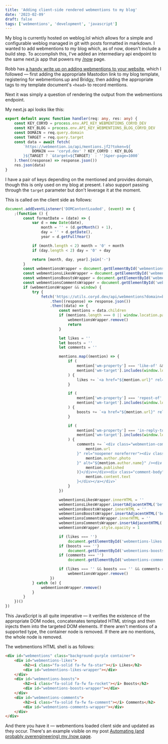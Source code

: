 ```yaml
---
title: 'Adding client-side rendered webmentions to my blog'
date: '2023-02-09'
draft: false
tags: ['webmentions', 'development', 'javascript']
---
```


My blog is currently hosted on weblog.lol which allows for a simple and configurable weblog managed in git with posts formatted in markdown. I wanted to add webmentions to my blog which, as of now, doesn't include a build step. To accomplish this, I've added an intermediary api endpoint to the same next.js app that powers my [/now](https://coryd.dev/now) page.<!-- excerpt -->

Robb has [a handy write up on adding webmentions to your website](https://rknight.me/adding-webmentions-to-your-site/), which I followed — first adding the appropriate Mastodon link to my blog template, registering for webmentions.up and Bridgy, then adding the appropriate tags to my template document's `<head>` to record mentions.

Next it was simply a question of rendering the output from the webmentions endpoint.

My next.js api looks like this:

```typescript
export default async function handler(req: any, res: any) {
    const KEY_CORYD = process.env.API_KEY_WEBMENTIONS_CORYD_DEV
    const KEY_BLOG = process.env.API_KEY_WEBMENTIONS_BLOG_CORYD_DEV
    const DOMAIN = req.query.domain
    const TARGET = req.query.target
    const data = await fetch(
        `https://webmention.io/api/mentions.jf2?token=${
            DOMAIN === 'coryd.dev' ? KEY_CORYD : KEY_BLOG
        }${TARGET ? `&target=${TARGET}` : ''}&per-page=1000`
    ).then((response) => response.json())
    res.json(data)
}
```

I have a pair of keys depending on the mentioned and provides domain, though this is only used on my blog at present. I also support passing through the `target` parameter but don't leverage it at the moment.

This is called on the client side as follows:

```javascript
document.addEventListener('DOMContentLoaded', (event) => {
    ;(function () {
        const formatDate = (date) => {
            var d = new Date(date),
                month = '' + (d.getMonth() + 1),
                day = '' + d.getDate(),
                year = d.getFullYear()

            if (month.length < 2) month = '0' + month
            if (day.length < 2) day = '0' + day

            return [month, day, year].join('-')
        }
        const webmentionsWrapper = document.getElementById('webmentions')
        const webmentionsLikesWrapper = document.getElementById('webmentions-likes-wrapper')
        const webmentionsBoostsWrapper = document.getElementById('webmentions-boosts-wrapper')
        const webmentionsCommentsWrapper = document.getElementById('webmentions-comments-wrapper')
        if (webmentionsWrapper && window) {
            try {
                fetch('https://utils.coryd.dev/api/webmentions?domain=blog.coryd.dev')
                    .then((response) => response.json())
                    .then((data) => {
                        const mentions = data.children
                        if (mentions.length === 0 || window.location.pathname === '/') {
                            webmentionsWrapper.remove()
                            return
                        }

                        let likes = ''
                        let boosts = ''
                        let comments = ''

                        mentions.map((mention) => {
                            if (
                                mention['wm-property'] === 'like-of' &&
                                mention['wm-target'].includes(window.location.href)
                            ) {
                                likes += `<a href="${mention.url}" rel="noopener noreferrer"><img class="avatar" src="${mention.author.photo}" alt="${mention.author.name}" /></a>`
                            }

                            if (
                                mention['wm-property'] === 'repost-of' &&
                                mention['wm-target'].includes(window.location.href)
                            ) {
                                boosts += `<a href="${mention.url}" rel="noopener noreferrer"><img class="avatar" src="${mention.author.photo}" alt="${mention.author.name}" /></a>`
                            }

                            if (
                                mention['wm-property'] === 'in-reply-to' &&
                                mention['wm-target'].includes(window.location.href)
                            ) {
                                comments += `<div class="webmention-comment"><a href="${
                                    mention.url
                                }" rel="noopener noreferrer"><div class="webmention-comment-top"><img class="avatar" src="${
                                    mention.author.photo
                                }" alt="${mention.author.name}" /><div class="time">${formatDate(
                                    mention.published
                                )}</div></div><div class="comment-body">${
                                    mention.content.text
                                }</div></a></div>`
                            }
                        })

                        webmentionsLikesWrapper.innerHTML = ''
                        webmentionsLikesWrapper.insertAdjacentHTML('beforeEnd', likes)
                        webmentionsBoostsWrapper.innerHTML = ''
                        webmentionsBoostsWrapper.insertAdjacentHTML('beforeEnd', boosts)
                        webmentionsCommentsWrapper.innerHTML = ''
                        webmentionsCommentsWrapper.insertAdjacentHTML('beforeEnd', comments)
                        webmentionsWrapper.style.opacity = 1

                        if (likes === '')
                            document.getElementById('webmentions-likes').innerHTML === ''
                        if (boosts === '')
                            document.getElementById('webmentions-boosts').innerHTML === ''
                        if (comments === '')
                            document.getElementById('webmentions-comments').innerHTML === ''

                        if (likes === '' && boosts === '' && comments === '')
                            webmentionsWrapper.remove()
                    })
            } catch (e) {
                webmentionsWrapper.remove()
            }
        }
    })()
})
```

This JavaScript is all quite imperative — it verifies the existence of the appropriate DOM nodes, concatenates templated HTML strings and then injects them into the targeted DOM elements. If there aren't mentions of a supported type, the container node is removed. If there are no mentions, the whole node is removed.

The webmentions HTML shell is as follows:

```html
<div id="webmentions" class="background-purple container">
    <div id="webmentions-likes">
        <h2><i class="fa-solid fa-fw fa-star"></i> Likes</h2>
        <div id="webmentions-likes-wrapper"></div>
    </div>
    <div id="webmentions-boosts">
        <h2><i class="fa-solid fa-fw fa-rocket"></i> Boosts</h2>
        <div id="webmentions-boosts-wrapper"></div>
    </div>
    <div id="webmentions-comments">
        <h2><i class="fa-solid fa-fw fa-comment"></i> Comments</h2>
        <div id="webmentions-comments-wrapper"></div>
    </div>
</div>
```

And there you have it — webmentions loaded client side and updated as they occur. There's an example visible on my post [Automating (and probably overengineering) my /now page](https://blog.coryd.dev/2023/02/automatingandprobablyoverengineeringmy-nowpage#webmentions).
